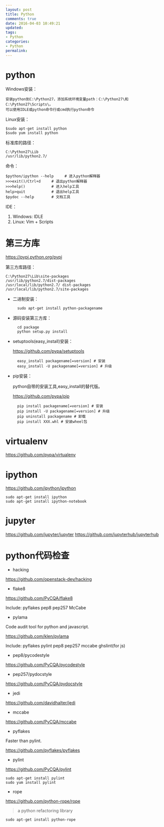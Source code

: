 ```yaml
---
layout: post
title: Python
comments: true
date: 2016-04-03 10:49:21
updated:
tags:
- Python
categories:
- Python
permalink:
---
```


# python

Windows安装：

    安装python到C:\Python27，添加系统环境变量path：C:\Python27\和C:\Python27\Scripts\。
    可以使用IDLE或python命令行或cmd执行python命令

Linux安装：

    $sudo apt-get install python
    $sudo yum install python

标准库的路径：

    C:\Python27\Lib
    /usr/lib/python2.7/

命令：

    $python/ipython --help     # 进入python解释器
    >>>exit()/Ctrl+d     # 退出python解释器
    >>>help()            # 进入help工具
    help>quit            # 退出help工具
    $pydoc --help        # 文档工具

IDE：

1. Windows: IDLE
2. Linux: Vim + Scripts

# 第三方库

<https://pypi.python.org/pypi>

第三方库路径：

    C:\Python27\Lib\site-packages
    /usr/lib/python2.7/dist-packages
    /usr/local/lib/python2.7/ dist-packages
    /usr/local/lib/python2.7/site-packages

* 二进制安装：

        sudo apt-get install python-packagename

* 源码安装第三方库：

        cd package
        python setup.py install

* setuptools(easy_install)安装：

    <https://github.com/pypa/setuptools>

        easy_install packagename[=version] # 安装
        easy_install -U packagename[=version] # 升级

* pip安装：

    python自带的安装工具,easy_install的替代版。

    <https://github.com/pypa/pip>

        pip install packagename[=version] # 安装
        pip install -U packagename[=version] # 升级
        pip uninstall packagename # 卸载
        pip install XXX.whl # 安装wheel包

# virtualenv

<https://github.com/pypa/virtualenv>

# ipython

<https://github.com/ipython/ipython>

    sudo apt-get install ipython
    sudo apt-get install ipython-notebook

# jupyter

<https://github.com/jupyter/jupyter>
<https://github.com/jupyterhub/jupyterhub>

# python代码检查

* hacking

<https://github.com/openstack-dev/hacking>

* flake8

<https://github.com/PyCQA/flake8>

Include:
pyflakes
pep8
pep257
McCabe

* pylama

Code audit tool for python and javascript.

<https://github.com/klen/pylama>

Include:
pyflakes
pylint
pep8
pep257
mccabe
ghslint(for js)

* pep8/pycodestyle

<https://github.com/PyCQA/pycodestyle>

* pep257/pydocstyle

<https://github.com/PyCQA/pydocstyle>

* jedi

<https://github.com/davidhalter/jedi>

* mccabe

<https://github.com/PyCQA/mccabe>

* pyflakes

Faster than pylint.

<https://github.com/pyflakes/pyflakes>

* pylint

<https://github.com/PyCQA/pylint>

    sudo apt-get install pylint
    sudo yum install pylint

* rope

<https://github.com/python-rope/rope>

> a python refactoring library

    sudo apt-get install python-rope
